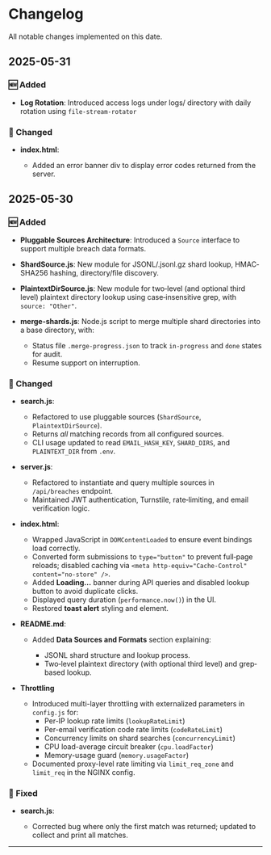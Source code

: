 # Changelog

All notable changes implemented on this date.

## 2025-05-31

### 🆕 Added

* **Log Rotation**: Introduced access logs under logs/ directory with daily rotation using `file-stream-rotator`

### 🔄 Changed

* **index.html**:

  * Added an error banner div to display error codes returned from the server.


## 2025-05-30

### 🆕 Added

* **Pluggable Sources Architecture**: Introduced a `Source` interface to support multiple breach data formats.
* **ShardSource.js**: New module for JSONL/.jsonl.gz shard lookup, HMAC‐SHA256 hashing, directory/file discovery.
* **PlaintextDirSource.js**: New module for two‐level (and optional third level) plaintext directory lookup using case‐insensitive grep, with `source: "Other"`.
* **merge-shards.js**: Node.js script to merge multiple shard directories into a base directory, with:

  * Status file `.merge-progress.json` to track `in-progress` and `done` states for audit.
  * Resume support on interruption.

### 🔄 Changed

* **search.js**:

  * Refactored to use pluggable sources (`ShardSource`, `PlaintextDirSource`).
  * Returns *all* matching records from all configured sources.
  * CLI usage updated to read `EMAIL_HASH_KEY`, `SHARD_DIRS`, and `PLAINTEXT_DIR` from `.env`.

* **server.js**:

  * Refactored to instantiate and query multiple sources in `/api/breaches` endpoint.
  * Maintained JWT authentication, Turnstile, rate‐limiting, and email verification logic.

* **index.html**:

  * Wrapped JavaScript in `DOMContentLoaded` to ensure event bindings load correctly.
  * Converted form submissions to `type="button"` to prevent full‐page reloads; disabled caching via `<meta http-equiv="Cache-Control" content="no-store" />`.
  * Added **Loading…** banner during API queries and disabled lookup button to avoid duplicate clicks.
  * Displayed query duration (`performance.now()`) in the UI.
  * Restored **toast alert** styling and element.

* **README.md**:

  * Added **Data Sources and Formats** section explaining:

    * JSONL shard structure and lookup process.
    * Two‐level plaintext directory (with optional third level) and grep‐based lookup.

* **Throttling**  
  - Introduced multi-layer throttling with externalized parameters in `config.js` for:
    - Per-IP lookup rate limits (`lookupRateLimit`)  
    - Per-email verification code rate limits (`codeRateLimit`)  
    - Concurrency limits on shard searches (`concurrencyLimit`)  
    - CPU load-average circuit breaker (`cpu.loadFactor`)  
    - Memory-usage guard (`memory.usageFactor`)  
  - Documented proxy-level rate limiting via `limit_req_zone` and `limit_req` in the NGINX config.

### 🐛 Fixed

* **search.js**:

  * Corrected bug where only the first match was returned; updated to collect and print all matches.
---
